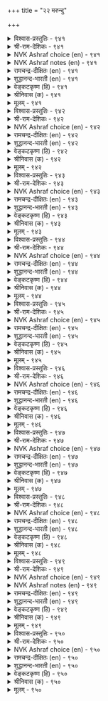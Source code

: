 +++
title = "२२ मरुन्दु"

+++


<details><summary>विश्वास-प्रस्तुतिः - ९४१</summary>

मिगिऩुम् कुऱैयिऩुम् नोय्सॆय्युम् नूलोर्
वळिमुदला ऎण्णिय मूऩ्ऱु। ९४१
</details>

<details><summary>श्री-राम-देशिकः - ९४१</summary>

अधिकारः ९५. औषधम्  
वातपित्तश्लेष्मरूपत्रयाणां विषमां स्थितिम् ।  
आयुर्वेददविदो व्याधिशब्देन ब्रुवते बुधाः ॥ ९४१॥
</details>

<details><summary>NVK Ashraf choice (en) - ९४१</summary>

०९४१
Three things beginning with wind, say the experts,
In excess or lacking cause disease.
(P.S. Sundaram)
</details>

<details><summary>NVK Ashraf notes (en) - ९४१</summary>

९४१. The other two are considered to be bile and phlegm.
</details>

<details><summary>रामचन्द्र-दीक्षितः (en) - ९४१</summary>

941 mikiṉum kuṟaiyiṉum nōyceyyum nūlōr  
vaḷimutalā eṇṇiya mūṉṟu.

941\. Overfeeding and underfeeding upset the three humours and cause disease, says the physician.  
</details>

<details><summary>शुद्धानन्द-भारती (en) - ९४१</summary>

1\. மிகினும் குறையினும் நோய்செய்யும் நூலோர்  
வளிமுதலா எண்ணிய மூன்று.  
Wind, bile and phlegm three cause disease  
So doctors deem it more or less.        941  
</details>

<details><summary>वेङ्कटकृष्ण (हि) - ९४१</summary>

941
वातादिक जिनको गिना, शास्त्रज्ञों ने तीन ।  
बढ़ते घटते दुःख दें, करके रोगाधीन ॥
</details>

<details><summary>श्रीनिवास (क) - ९४१</summary>

941. ऊटदल्लि अळतॆ मीरि हॆच्चादरू, कर्मियादरू वैद्यशास्त्रज्ञरु सूचिसिरुव वात, पित्त, कफ ई मूरू
(मनुष्यनिगॆ) बेनॆयुण्टागुत्तवॆ.

</details>

<details><summary>मूलम् - ९४१</summary>

मिगिऩुम् कुऱैयिऩुम् नोय्सॆय्युम् नूलोर्
वळिमुदला ऎण्णिय मूऩ्ऱु। ९४१
</details>

<details><summary>विश्वास-प्रस्तुतिः - ९४२</summary>

मरुन्दॆऩ वेण्डावाम् याक्कैक्कु अरुन्दियदु
अऱ्ऱतु पोऱ्ऱि उणिऩ्। ९४२
</details>

<details><summary>श्री-राम-देशिकः - ९४२</summary>

भुक्तं जीर्णमभूद्वेति विमर्शनन्तरं पुनः ।  
भुञ्जानस्य शरीरस्य वृथा भवति भेषजम् ॥ ९४२॥
</details>

<details><summary>NVK Ashraf choice (en) - ९४२</summary>

०९४२
The body needs no drugs if what is eaten
Is digested before the next meal.
(N.V.K. Ashraf)
</details>

<details><summary>रामचन्द्र-दीक्षितः (en) - ९४२</summary>

942 marunteṉa vēṇṭāvām yākkaikku aruntiyatu  
aṟṟatu pōṟṟi uṇiṉ.

942\. There is no need for medicine if one eats with appetite.  
</details>

<details><summary>शुद्धानन्द-भारती (en) - ९४२</summary>

2\. மருந்தென வேண்டாவாம் யாக்கைக்கு அருந்தியது  
அற்றது போற்றி உணின்.  
After digestion one who feeds  
His body no medicine needs.        942  
</details>

<details><summary>वेङ्कटकृष्ण (हि) - ९४२</summary>

942
खादित का पचना समझ, फिर दे भोजन-दान ।  
तो तन को नहिं चाहिये, कोई औषध-पान ॥
</details>

<details><summary>श्रीनिवास (क) - ९४२</summary>

942. मुञ्चितवागि उण्ट आहारवु जीर्णवादुदन्नु अरितु मत्तॆ उण्टरॆ, शरीरक्कॆ औषध (मद्दु) वे बेकागुवुदिल्ल.

</details>

<details><summary>मूलम् - ९४२</summary>

मरुन्दॆऩ वेण्डावाम् याक्कैक्कु अरुन्दियदु
अऱ्ऱतु पोऱ्ऱि उणिऩ्। ९४२
</details>

<details><summary>विश्वास-प्रस्तुतिः - ९४३</summary>

अऱ्ऱाल् अऱवऱिन्दु उण्ग अह्दुडम्बु
पॆऱ्ऱाऩ् नॆडिदुय्क्कुम् आऱु। ९४३
</details>

<details><summary>श्री-राम-देशिकः - ९४३</summary>

भुक्तेऽन्ने जीर्णतां प्राप्ते भुञ्जानः परिमाणतः ।  
चिरं चानेन देहेन कालं नयति मानवः ॥ ९४३॥
</details>

<details><summary>NVK Ashraf choice (en) - ९४३</summary>

०९४३
Once digested, eat with moderation.
That prolongs the life of one embodied. *
(W.H. Drew and J. Lazarus)
</details>

<details><summary>रामचन्द्र-दीक्षितः (en) - ९४३</summary>

943 aṟṟāl aḷavaṟintu uṇka aḵtuuṭampu  
peṟṟāṉ neṭituykkum āṟu.

943\. Let there be measure and moderation in eating. It leads to long life.  
</details>

<details><summary>शुद्धानन्द-भारती (en) - ९४३</summary>

3\. அற்றால் அளவறிந்து உண்க அஃதுடம்பு  
பெற்றான் நெடிதுஉய்க்கு மாறு.  
Eat food to digestive measure  
Life in body lasts with pleasure.        943  
</details>

<details><summary>वेङ्कटकृष्ण (हि) - ९४३</summary>

943
जीर्ण हुआ तो खाइये, जान उचित परिमाण ।  
देहवान हित है वही, चिरायु का सामान ॥
</details>

<details><summary>श्रीनिवास (क) - ९४३</summary>

943. मुञ्चितवागि सेविसद आहार जीर्णवाद मेलॆ अळतॆयरितु ऊट माडबेकु; अदे देहधारियाद मानवन्नु
निडुगाल बाळुव मार्ग.

</details>

<details><summary>मूलम् - ९४३</summary>

अऱ्ऱाल् अऱवऱिन्दु उण्ग अह्दुडम्बु
पॆऱ्ऱाऩ् नॆडिदुय्क्कुम् आऱु। ९४३
</details>

<details><summary>विश्वास-प्रस्तुतिः - ९४४</summary>

अऱ्ऱतु अऱिन्दु कडैप्पिडित्तु माऱल्ल
तुय्क्क तुवरप् पचित्तु। ९४४
</details>

<details><summary>श्री-राम-देशिकः - ९४४</summary>

भुक्तस्य जीर्णतां बुध्वा बुभुक्षानन्तरं नरः ।  
आहारनियमोपेतो भुञ्जियाच्छास्त्रवर्त्मना ॥ ९४४॥
</details>

<details><summary>NVK Ashraf choice (en) - ९४४</summary>

०९४४
Assured of digestion and real hunger,
Eat with care what is agreeable. *
(P.S. Sundaram)
</details>

<details><summary>रामचन्द्र-दीक्षितः (en) - ९४४</summary>

944 aṟṟatu aṟintu kaṭaippiṭittu māṟalla  
tuykka tuvarap pacittu.

944\. Eat wholesome food when you feel hungry.  
</details>

<details><summary>शुद्धानन्द-भारती (en) - ९४४</summary>

4\. அற்றது அறிந்து கடைப்பிடித்து மாறல்ல  
துய்க்க துவரப் பசித்து.  
Know digestion; with keen appetite  
Eat what is suitable and right.        944  
</details>

<details><summary>वेङ्कटकृष्ण (हि) - ९४४</summary>

944
जीर्ण कुआ यह जान फिर, खूब लगे यदि भूख ।  
खाओ जो जो पथ्य हैं, रखते ध्यान अचूक ॥
</details>

<details><summary>श्रीनिवास (क) - ९४४</summary>

944. आहारवु चॆन्नागि जीर्णवादुदन्नु अरितुकॊण्डु, पूर्ति हसिद मेलॆ शरीरक्कॆ ऒग्गुव आहारवन्नु नियमितवागि
तिन्नबेकु.

</details>

<details><summary>मूलम् - ९४४</summary>

अऱ्ऱतु अऱिन्दु कडैप्पिडित्तु माऱल्ल
तुय्क्क तुवरप् पचित्तु। ९४४
</details>

<details><summary>विश्वास-प्रस्तुतिः - ९४५</summary>

माऱुबाडु इल्लाद उण्डि मऱुत्तुण्णिऩ्
ऊऱुबाडु इल्लै उयिर्क्कु। ९४५
</details>

<details><summary>श्री-राम-देशिकः - ९४५</summary>

यथाशास्त्रं यथामानं स्वल्पान्नस्य निषेवणात् ।  
मर्त्यं प्राणहरो व्याधिः यावज्जीवं न बाधते ॥ ९४५॥
</details>

<details><summary>NVK Ashraf choice (en) - ९४५</summary>

०९४५
No harm to life if what is eaten
Does not include disagreeable food.
(N.V.K. Ashraf)
</details>

<details><summary>रामचन्द्र-दीक्षितः (en) - ९४५</summary>

945 māṟupāṭu illāta uṇṭi maṟuttuṇṇiṉ  
ūṟupāṭu illai uyirkku.

945\. No disease attacks the person who eats with moderation the food which agrees with him.  
</details>

<details><summary>शुद्धानन्द-भारती (en) - ९४५</summary>

5\. மாறுபாடு இல்லாத உண்டி மறுத்துண்ணின்  
ஊறுபாடு இல்லை உயிர்க்கு.  
With fasting adjusted food right  
Cures ills of life and makes you bright        945  
</details>

<details><summary>वेङ्कटकृष्ण (हि) - ९४५</summary>

945
करता पथ्याहार का, संयम से यदि भोग ।  
तो होता नहिं जीव को, कोई दुःखद रोग ॥
</details>

<details><summary>श्रीनिवास (क) - ९४५</summary>

945. शरीरक्कॆ ऒग्गुवन्थ आहारवन्नु मितियरितु ऊट माडिदरॆ जीवक्कॆ याव अपायवू उण्टागुवुदिल्ल.

</details>

<details><summary>मूलम् - ९४५</summary>

माऱुबाडु इल्लाद उण्डि मऱुत्तुण्णिऩ्
ऊऱुबाडु इल्लै उयिर्क्कु। ९४५
</details>

<details><summary>विश्वास-प्रस्तुतिः - ९४६</summary>

इऴिवऱिन्दु उण्बाऩ्कण् इऩ्पम्बोल् निऱ्कुम्
कऴिबेर् इरैयाऩ्कण् नोय्। ९४६
</details>

<details><summary>श्री-राम-देशिकः - ९४६</summary>

मिताहारपरे सौख्यं शाश्वतं विद्यते यथा ।  
नित्यरोगो भवेत्तस्मिन्नमिताहारसेवके ॥ ९४६॥
</details>

<details><summary>NVK Ashraf choice (en) - ९४६</summary>

०९४६
As pleasure dwells with a moderate eater,
So is disease with a voracious glutton. *
(W.H. Drew and J. Lazarus)
</details>

<details><summary>रामचन्द्र-दीक्षितः (en) - ९४६</summary>

946 iḻivaṟintu uṇpāṉkaṇ iṉpampōl niṟkum  
kaḻipēr iraiyāṉkaṇ nōy.

946\. Health dwells in a man of temperance, disease invades a glutton.  
</details>

<details><summary>शुद्धानन्द-भारती (en) - ९४६</summary>

6\. இழிவறிந்து உண்பான்கண் இன்பம்போல் நிற்கும்  
கழிபே ரிரையான்கண் நோய்.  
Who eats with clean stomach gets health  
With greedy glutton abides ill-health.        946  
</details>

<details><summary>वेङ्कटकृष्ण (हि) - ९४६</summary>

946
भला समझ मित भोज का, जीमे तो सुख-वास ।  
वैसे टिकता रोग है, अति पेटू के पास ॥
</details>

<details><summary>श्रीनिवास (क) - ९४६</summary>

946. तनगॆ कॆडुकु यावुदॆन्दु तिळिदु मितियरितु ऊट माडूववन बळी सुखवु बन्दु निल्लुवन्तॆ, अतियागि
तिन्नुववन बळि रोगवु बन्दु नॆलसुत्तदॆ.

</details>

<details><summary>मूलम् - ९४६</summary>

इऴिवऱिन्दु उण्बाऩ्कण् इऩ्पम्बोल् निऱ्कुम्
कऴिबेर् इरैयाऩ्कण् नोय्। ९४६
</details>

<details><summary>विश्वास-प्रस्तुतिः - ९४७</summary>

तीयळ वऩ्ऱित् तॆरियाऩ् पॆरिदुण्णिऩ्
नोयळ विऩ्ऱिप् पडुम्। ९४७
</details>

<details><summary>श्री-राम-देशिकः - ९४७</summary>

जीर्णशक्तिमतिक्रम्य यथावदविमृश्य च ।  
भूरि भुक्तवतो नानारोगाः प्रदुर्भवन्त्यहो ॥ ९४७॥
</details>

<details><summary>NVK Ashraf choice (en) - ९४७</summary>

०९४७
Unlimited eating beyond one’s measure
Leads to unlimited number of ills.
(N.V.K. Ashraf)
</details>

<details><summary>रामचन्द्र-दीक्षितः (en) - ९४७</summary>

947 tīyaḷavu aṉṟit teriyāṉ perituṇṇiṉ  
nōyaḷavu iṉṟip paṭum.

947\. Countless are the ills that befall a glutton.  
</details>

<details><summary>शुद्धानन्द-भारती (en) - ९४७</summary>

7\. தீயள வன்றித் தெரியான் பெரிதுண்ணின்  
நோயள வின்றிப் படும்.  
who glut beyond the hunger's fire  
Suffer from untold diseases here.        947  
</details>

<details><summary>वेङ्कटकृष्ण (हि) - ९४७</summary>

947
जाठराग्नि की शक्ति का, बिना किये सुविचार ।  
यदि खाते हैं अत्याधिक, बढ़ते रोग अपार ॥
</details>

<details><summary>श्रीनिवास (क) - ९४७</summary>

947. जीर्णिसिकॊळ्ळुव शक्ति मीरि, विचार माडदॆ अतियागि तिन्दरॆ रोगगळु ऎल्लॆ मीरि बॆळॆयुत्तवॆ.

</details>

<details><summary>मूलम् - ९४७</summary>

तीयळ वऩ्ऱित् तॆरियाऩ् पॆरिदुण्णिऩ्
नोयळ विऩ्ऱिप् पडुम्। ९४७
</details>

<details><summary>विश्वास-प्रस्तुतिः - ९४८</summary>

नोय्नाडि नोय्मुदल् नाडि अदुदणिक्कुम्
वाय्नाडि वाय्प्पच् चॆयल्। ९४८
</details>

<details><summary>श्री-राम-देशिकः - ९४८</summary>

रोगतत्वं परामृश्य ज्ञात्वा रोगस्य कारणम् ।  
शमनोपायमालोच्य वैद्यः कुर्यान्निवारणम् ॥ ९४८॥
</details>

<details><summary>NVK Ashraf choice (en) - ९४८</summary>

०९४८
Diagnose the illness, trace its cause,
Seek the proper remedy and apply it with skill.
(Satguru Subramuniyaswami)
</details>

<details><summary>रामचन्द्र-दीक्षितः (en) - ९४८</summary>

948 nōynāṭi nōymutal nāṭi atutaṇikkum  
vāynāṭi vāyppac ceyal.

948\. Diagnose the disease, find out its cure after tracing its root and apply the proper remedy.  
</details>

<details><summary>शुद्धानन्द-भारती (en) - ९४८</summary>

8\. நோய்நாடி நோய்முதல் நாடி அதுதணிக்கும்  
வாய்நாடி வாய்ப்பச் செயல்.  
Test disease, its cause and cure  
And apply remedy that is sure.        948  
</details>

<details><summary>वेङ्कटकृष्ण (हि) - ९४८</summary>

948
ठीक समझ कर रोग क्या, उसका समझ निदान ।  
समझ युक्ति फिर शमन का, करना यथा विधान ॥
</details>

<details><summary>श्रीनिवास (क) - ९४८</summary>

948. वैद्यनादवनु, रोगवन्नू रोगद कारणवन्नू परीक्षिसि तिळिदु अदन्नु परिहरिसुव मार्गवन्नु कण्डुहिडिदु,
सूक्त चिकित्सॆयन्नु कैगॊळ्ळबेकु.

</details>

<details><summary>मूलम् - ९४८</summary>

नोय्नाडि नोय्मुदल् नाडि अदुदणिक्कुम्
वाय्नाडि वाय्प्पच् चॆयल्। ९४८
</details>

<details><summary>विश्वास-प्रस्तुतिः - ९४९</summary>

उऱ्ऱाऩ् अळवुम् पिणियळवुम् कालमुम्
कऱ्ऱाऩ् करुदिच् चॆयल्। ९४९
</details>

<details><summary>श्री-राम-देशिकः - ९४९</summary>

रोगार्तानां वयोमानां कालं रोगप्रमाणताम् ।  
आलोच्य वैद्यशास्त्रज्ञः चिकित्सां सम्यगाचरेत् ॥ ९४९॥
</details>

<details><summary>NVK Ashraf choice (en) - ९४९</summary>

०९४९
A doctor should have the measure of the patient,
Disease and its stage, and treat.
(N.V.K. Ashraf)
</details>

<details><summary>NVK Ashraf notes (en) - ९४९</summary>

९४९. These three could be: condition of the patient [stable, unstable], nature of the disease [infectious, non-infectious or chronic/acute] and stage of illness [early/terminal].
</details>

<details><summary>रामचन्द्र-दीक्षितः (en) - ९४९</summary>

949 uṟṟāṉ aḷavum piṇiaḷavum kālamum  
kaṟṟāṉ karutic ceyal.

949\. Let the learned physician know the nature of the patient and the duration of ailment and then treat.  
</details>

<details><summary>शुद्धानन्द-भारती (en) - ९४९</summary>

9\. உற்றான் அளவும் பிணியளவும் காலமும்  
கற்றான் கருதிச் செயல்.  
Let the skilful doctor note  
The sickmen, sickness, season and treat.        949  
</details>

<details><summary>वेङ्कटकृष्ण (हि) - ९४९</summary>

949
रोगी का वय, रोग का, काल तथा विस्तार ।  
सोच समझकर वैद्य को, करना है उपचार ॥
</details>

<details><summary>श्रीनिवास (क) - ९४९</summary>

949. वैद्यशास्त्रबल्लवनु, रोगिय स्थितियन्नू रोगद अवस्थॆयन्नू रोगद कालावधियन्नू, विचारमाडि (परिशीलिसि)
हॊन्दुव (चिकित्सॆ) नीडबेकु.

</details>

<details><summary>मूलम् - ९४९</summary>

उऱ्ऱाऩ् अळवुम् पिणियळवुम् कालमुम्
कऱ्ऱाऩ् करुदिच् चॆयल्। ९४९
</details>

<details><summary>विश्वास-प्रस्तुतिः - ९५०</summary>

उऱ्ऱवऩ् तीर्प्पाऩ् मरुन्दुऴैच् चॆल्वाऩॆऩ्ऱु
अप्पाल् नाऱ् कूऱ्ऱे मरुन्दु। ९५०
</details>

<details><summary>श्री-राम-देशिकः - ९५०</summary>

रुग्णो भिषग्भेषजं च समये भेषजप्रदः ।  
एतच्चतुष्कसंयोगश्चिकित्सोति प्रकीर्त्यते ॥ ९५०॥
</details>

<details><summary>NVK Ashraf choice (en) - ९५०</summary>

०९५०
Any treatment involves these four orders:
The patient, doctor, medicine and the nurse.
(N.V.K. Ashraf), ( Shuddhananda Bharatiar)
</details>

<details><summary>रामचन्द्र-दीक्षितः (en) - ९५०</summary>

950 uṟṟavaṉ tīrppāṉ maruntuuḻaic celvāṉeṉṟu  
appālnāṟ kūṟṟē maruntu.

950\. The science of medicine deals with the patient, the physician, the medicine and the recipe.  
</details>

<details><summary>शुद्धानन्द-भारती (en) - ९५०</summary>

10\. உற்றவன் தீர்ப்பான் மருந்து - Medicine உழைச் செல்வானென்று  
அப்பால்நாற் கூற்றே மருந்து.  
Patient, doctor, medicine and nurse  
Are four-fold codes of treating course.        950  
</details>

<details><summary>वेङ्कटकृष्ण (हि) - ९५०</summary>

950
रोगी वैद्य देवा तथा, तीमारदार संग ।  
चार तरह के तो रहे, वैद्य शास्त्र के अंग ॥
</details>

<details><summary>श्रीनिवास (क) - ९५०</summary>

950. रोगि, वैद्य, औषधि मत्तु औषधि तयारिसि कॊडुववनु- ऎन्दु वैद्य विद्यॆयल्लि नाल्कु विभागगळन्नु
ऒळगॊण्डिरुवुदु.
</details>

<details><summary>मूलम् - ९५०</summary>

उऱ्ऱवऩ् तीर्प्पाऩ् मरुन्दुऴैच् चॆल्वाऩॆऩ्ऱु
अप्पाल् नाऱ् कूऱ्ऱे मरुन्दु। ९५०
</details>
